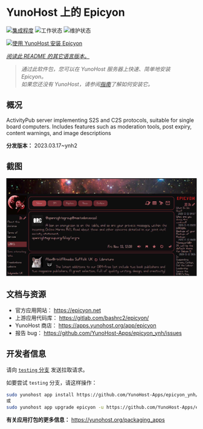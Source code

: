 <!--
注意：此 README 由 <https://github.com/YunoHost/apps/tree/master/tools/readme_generator> 自动生成
请勿手动编辑。
-->

# YunoHost 上的 Epicyon

[![集成程度](https://dash.yunohost.org/integration/epicyon.svg)](https://dash.yunohost.org/appci/app/epicyon) ![工作状态](https://ci-apps.yunohost.org/ci/badges/epicyon.status.svg) ![维护状态](https://ci-apps.yunohost.org/ci/badges/epicyon.maintain.svg)

[![使用 YunoHost 安装 Epicyon](https://install-app.yunohost.org/install-with-yunohost.svg)](https://install-app.yunohost.org/?app=epicyon)

*[阅读此 README 的其它语言版本。](./ALL_README.md)*

> *通过此软件包，您可以在 YunoHost 服务器上快速、简单地安装 Epicyon。*  
> *如果您还没有 YunoHost，请参阅[指南](https://yunohost.org/install)了解如何安装它。*

## 概况

ActivityPub server implementing S2S and C2S protocols, suitable for single board computers. Includes features such as moderation tools, post expiry, content warnings, and image descriptions


**分发版本：** 2023.03.17~ynh2

## 截图

![Epicyon 的截图](./doc/screenshots/screenshot_starlight.jpg)

## 文档与资源

- 官方应用网站： <https://epicyon.net>
- 上游应用代码库： <https://gitlab.com/bashrc2/epicyon/>
- YunoHost 商店： <https://apps.yunohost.org/app/epicyon>
- 报告 bug： <https://github.com/YunoHost-Apps/epicyon_ynh/issues>

## 开发者信息

请向 [`testing` 分支](https://github.com/YunoHost-Apps/epicyon_ynh/tree/testing) 发送拉取请求。

如要尝试 `testing` 分支，请这样操作：

```bash
sudo yunohost app install https://github.com/YunoHost-Apps/epicyon_ynh/tree/testing --debug
或
sudo yunohost app upgrade epicyon -u https://github.com/YunoHost-Apps/epicyon_ynh/tree/testing --debug
```

**有关应用打包的更多信息：** <https://yunohost.org/packaging_apps>
